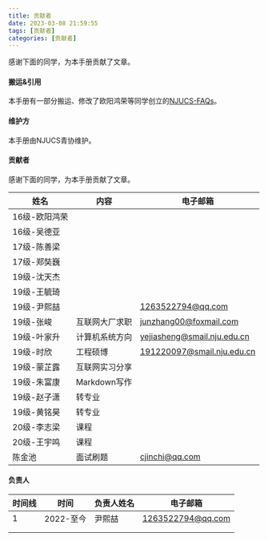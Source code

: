 ```yaml
---
title: 贡献者
date: 2023-03-08 21:59:55
tags: [贡献者]
categories: [贡献者]
---
```

感谢下面的同学，为本手册贡献了文章。
<!-- more -->
#### 搬运&引用

本手册有一部分搬运、修改了欧阳鸿荣等同学创立的[NJUCS-FAQs](https://github.com/NJUCS-Peers-Tutors/NJUCS-FAQs)。

#### 维护方

本手册由NJUCS青协维护。

#### 贡献者

感谢下面的同学，为本手册贡献了文章。

| 姓名       | 内容         | 电子邮箱                        |
| -------- | ---------- | --------------------------- |
| 16级-欧阳鸿荣 |            |                             |
| 16级-吴德亚  |            |                             |
| 17级-陈善梁  |            |                             |
| 17级-郑奘巍  |            |                             |
| 19级-沈天杰  |            |                             |
| 19级-王毓琦  |            |                             |
| 19级-尹熙喆  |            | 1263522794@qq.com           |
| 19级-张峻   | 互联网大厂求职    | junzhang00@foxmail.com      |
| 19级-叶家升  | 计算机系统方向    | yejiasheng@smail.nju.edu.cn |
| 19级-时欣   | 工程硕博       | 191220097@smail.nju.edu.cn  |
| 19级-蒙芷露  | 互联网实习分享    |                             |
| 19级-朱富康  | Markdown写作 |                             |
| 19级-赵子潇  | 转专业        |                             |
| 19级-黄铭昊  | 转专业        |                             |
| 20级-李志梁  | 课程         |                             |
| 20级-王宇鸣  | 课程         |                             |
| 陈金池      | 面试刷题       | cjinchi@qq.com              |

#### 负责人

| 时间线 | 时间      | 负责人姓名 | 电子邮箱              |
| --- | ------- | ----- | ----------------- |
| 1   | 2022-至今 | 尹熙喆   | 1263522794@qq.com |
|     |         |       |                   |
|     |         |       |                   |

